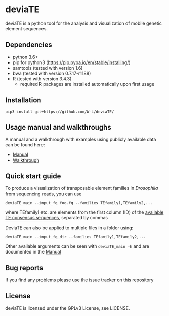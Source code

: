 # deviaTE

deviaTE is a python tool for the analysis and visualization of mobile genetic element sequences.

## Dependencies

* python 3.6+
* pip for python3 (https://pip.pypa.io/en/stable/installing/)
* samtools (tested with version 1.6)
* bwa (tested with version 0.7.17-r1188)
* R (tested with version 3.4.3)
  * required R packages are installed automatically upon first usage


## Installation

```pip3 install git+https://github.com/W-L/deviaTE/```

## Usage manual and walkthroughs

A manual and a walkthrough with examples using publicly available data can be found here:

* [Manual](https://github.com/W-L/deviaTE/blob/master/MANUAL.md) 
* [Walkthrough](https://github.com/W-L/deviaTE/blob/master/WALKTHROUGH.md) 


## Quick start guide

To produce a visualization of transposable element families in *Drosophila* from sequencing reads, you can use

```deviaTE_main --input_fq foo.fq --families TEfamily1,TEfamily2,...```

where TEfamily1 etc. are elements from the first column (ID) of the [available TE consensus sequences](https://github.com/W-L/deviaTE/blob/master/deviaTE/lib/te_table), separated by commas

DeviaTE can also be applied to multiple files in a folder using:

```deviaTE_main --input_fq_dir --families TEfamily1,TEfamily2,...```

Other available arguments can be seen with ```deviaTE_main -h``` and are documented in the [Manual](https://github.com/W-L/deviaTE/blob/master/MANUAL.md) 


## Bug reports
If you find any problems please use the issue tracker on this repository


## License
deviaTE is licensed under the GPLv3 License, see LICENSE.

